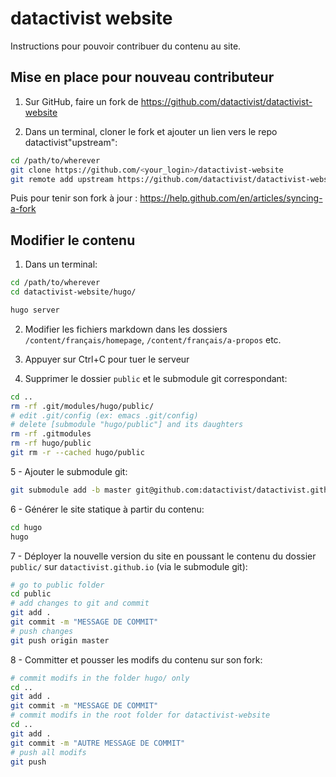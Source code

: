 # datactivist website
Instructions pour pouvoir contribuer du contenu au site.

## Mise en place pour nouveau contributeur

1. Sur GitHub, faire un fork de https://github.com/datactivist/datactivist-website

2. Dans un terminal, cloner le fork et ajouter un lien vers le repo datactivist"upstream":
```sh
cd /path/to/wherever
git clone https://github.com/<your_login>/datactivist-website
git remote add upstream https://github.com/datactivist/datactivist-website
```

Puis pour tenir son fork à jour :
https://help.github.com/en/articles/syncing-a-fork


## Modifier le contenu
1. Dans un terminal:
```sh
cd /path/to/wherever
cd datactivist-website/hugo/

hugo server
```

2. Modifier les fichiers markdown dans les dossiers
`/content/français/homepage`, `/content/français/a-propos` etc.

3. Appuyer sur Ctrl+C pour tuer le serveur

4. Supprimer le dossier `public` et le submodule git correspondant:
```sh
cd ..
rm -rf .git/modules/hugo/public/
# edit .git/config (ex: emacs .git/config)
# delete [submodule "hugo/public"] and its daughters
rm -rf .gitmodules
rm -rf hugo/public
git rm -r --cached hugo/public
```

5 - Ajouter le submodule git:
```sh
git submodule add -b master git@github.com:datactivist/datactivist.github.io.git hugo/public
```

6 - Générer le site statique à partir du contenu:
```sh
cd hugo
hugo
```

7 - Déployer la nouvelle version du site en poussant le contenu du dossier `public/` sur `datactivist.github.io` (via le submodule git):
```sh
# go to public folder
cd public
# add changes to git and commit
git add .
git commit -m "MESSAGE DE COMMIT"
# push changes
git push origin master
```

8 - Committer et pousser les modifs du contenu sur son fork:
```sh
# commit modifs in the folder hugo/ only
cd ..
git add .
git commit -m "MESSAGE DE COMMIT"
# commit modifs in the root folder for datactivist-website
cd ..
git add .
git commit -m "AUTRE MESSAGE DE COMMIT"
# push all modifs
git push
```
